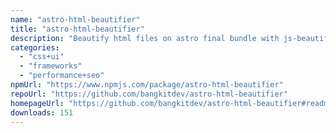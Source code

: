 ```yaml
---
name: "astro-html-beautifier"
title: "astro-html-beautifier"
description: "Beautify html files on astro final bundle with js-beautify"
categories:
  - "css+ui"
  - "frameworks"
  - "performance+seo"
npmUrl: "https://www.npmjs.com/package/astro-html-beautifier"
repoUrl: "https://github.com/bangkitdev/astro-html-beautifier"
homepageUrl: "https://github.com/bangkitdev/astro-html-beautifier#readme"
downloads: 151
---
```

